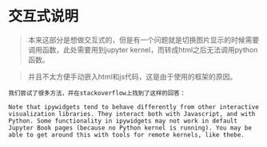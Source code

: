 # 交互式说明

>本来这部分是想做交互式的，但是有一个问题就是切换图片显示的时候需要调用函数，此处需要用到jupyter kernel，而转成html之后无法调用python函数。

>并且不太方便手动嵌入html和js代码，这是由于使用的框架的原因。

```{warning}
我们尝试了很多方法，并在stackoverflow上找到了这样的回答：

Note that ipywidgets tend to behave differently from other interactive visualization libraries. They interact both with Javascript, and with Python. Some functionality in ipywidgets may not work in default Jupyter Book pages (because no Python kernel is running). You may be able to get around this with tools for remote kernels, like thebe.
```

